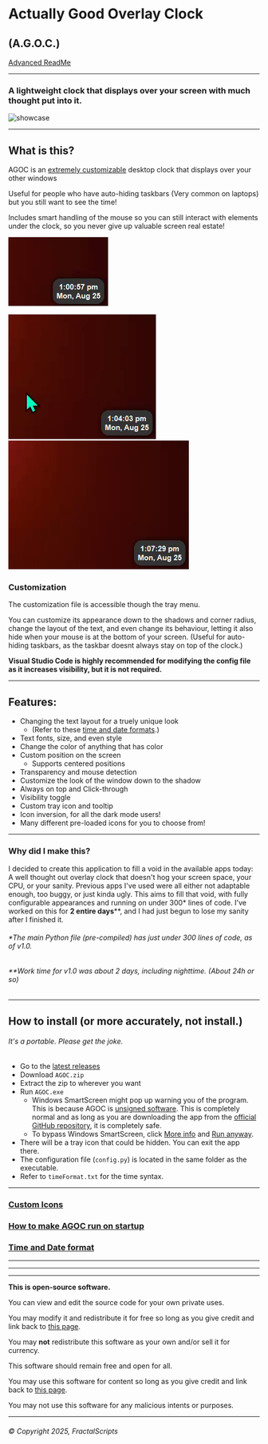 # Actually Good Overlay Clock
## (A.G.O.C.)
[Advanced ReadMe](https://github.com/FractalScripts/actually-good-overlay-clock/blob/main/README_ADVANCED.md)

---
### A lightweight clock that displays over your screen with much thought put into it.
![showcase](./gallery/showcase_small.gif)

---
## What is this?
AGOC is an <ins>extremely customizable</ins> desktop clock that displays over your other windows

Useful for people who have auto-hiding taskbars (Very common on laptops) but you still want to see the time!

Includes smart handling of the mouse so you can still interact with elements under the clock, so you never give up valuable screen real estate!

![small showcase](./gallery/showcase.gif)

![clickthrough showcase](./gallery/showcase_clickthrough.gif)  ![autohide showcase](./gallery/showcase_autohide.gif)

### Customization
The customization file is accessible though the tray menu.

You can customize its appearance down to the shadows and corner radius, change the layout of the text, and even change its behaviour, letting it also hide when your mouse is at the bottom of your screen. (Useful for auto-hiding taskbars, as the taskbar doesnt always stay on top of the clock.)

**Visual Studio Code is highly recommended for modifying the config file as it increases visibility, but it is not required.**

---
## Features:
- Changing the text layout for a truely unique look
  - (Refer to these [time and date formats](https://github.com/FractalScripts/actually-good-overlay-clock/blob/main/README_ADVANCED.md#time-and-date-format).)
- Text fonts, size, and even style
- Change the color of anything that has color
- Custom position on the screen
  - Supports centered positions
- Transparency and mouse detection
- Customize the look of the window down to the shadow
- Always on top and Click-through
- Visibility toggle
- Custom tray icon and tooltip
- Icon inversion, for all the dark mode users!
- Many different pre-loaded icons for you to choose from!

---
### Why did I make this?
I decided to create this application to fill a void in the available apps today: A well thought out overlay clock that doesn't hog your screen space, your CPU, or your sanity.
Previous apps I've used were all either not adaptable enough, too buggy, or just kinda ugly.
This aims to fill that void, with fully configurable appearances and running on under 300\* lines of code.
I've worked on this for **2 entire days**\*\*, and I had just begun to lose my sanity after I finished it.
###### \*The main Python file (pre-compiled) has just under 300 lines of code, as of v1.0.
###### \*\*Work time for v1.0 was about 2 days, including nighttime. (About 24h or so)

---
## How to install (or more accurately, not install.)
###### It's a portable. Please get the joke.

- Go to the [latest releases](https://github.com/FractalScripts/actually-good-overlay-clock/releases)
- Download `AGOC.zip`
- Extract the zip to wherever you want
- Run `AGOC.exe`
  - Windows SmartScreen might pop up warning you of the program. This is because AGOC is <ins>unsigned software</ins>. This is completely normal and as long as you are downloading the app from the [official GitHub repository](https://github.com/FractalScripts/actually-good-overlay-clock), it is completely safe.
  - To bypass Windows SmartScreen, click <ins>More info</ins> and <ins>Run anyway</ins>.
- There will be a tray icon that could be hidden. You can exit the app there.
- The configuration file (`config.py`) is located in the same folder as the executable.
- Refer to `timeFormat.txt` for the time syntax.

---
### [Custom Icons](https://github.com/FractalScripts/actually-good-overlay-clock/blob/main/README_ADVANCED.md#custom-icons)

### [How to make AGOC run on startup](https://github.com/FractalScripts/actually-good-overlay-clock/blob/main/README_ADVANCED.md#how-to-make-agoc-run-on-startup)

### [Time and Date format](https://github.com/FractalScripts/actually-good-overlay-clock/blob/main/README_ADVANCED.md#time-and-date-format)

---
---
---
**This is open-source software.**

You can view and edit the source code for your own private uses.

You may modify it and redistribute it for free so long as you give credit and link back to [this page](https://github.com/FractalScripts/actually-good-overlay-clock).

You may **not** redistribute this software as your own and/or sell it for currency.

This software should remain free and open for all.

You may use this software for content so long as you give credit and link back to [this page](https://github.com/FractalScripts/actually-good-overlay-clock).

You may not use this software for any malicious intents or purposes.

---
###### © Copyright 2025, FractalScripts
